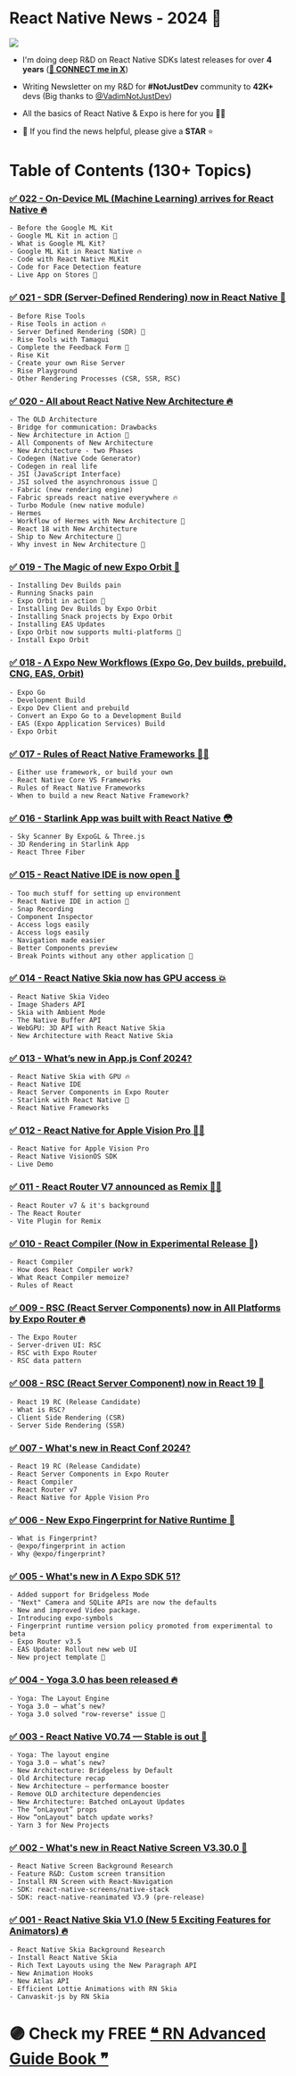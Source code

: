 # React Native News - 2024 🚀

![](./images/home.png)

- I'm doing deep R&D on React Native SDKs latest releases for over **4 years** (**[🩵 CONNECT me in X](https://twitter.com/anis_RNCore)**)
- Writing Newsletter on my R&D for **#NotJustDev** community to **42K+** devs (Big thanks to [@VadimNotJustDev](https://twitter.com/VadimNotJustDev))

- All the basics of React Native & Expo is here for you 🙋‍♂️

- 🙏 If you find the news helpful, please give a **STAR** ⭐️

# Table of Contents (130+ Topics)

### [✅ 022 - On-Device ML (Machine Learning) arrives for React Native 🔥](https://github.com/anisurrahman072/React-Native-News-2024/blob/master/React-Native-News/React-Native-with-MLKit.md)

    - Before the Google ML Kit
    - Google ML Kit in action 💯
    - What is Google ML Kit?
    - Google ML Kit in React Native 🔥
    - Code with React Native MLKit
    - Code for Face Detection feature
    - Live App on Stores 🚀

### [✅ 021 - SDR (Server-Defined Rendering) now in React Native 🤟](https://github.com/anisurrahman072/React-Native-News-2024/blob/master/React-Native-News/Rise-Tools-with-SDR.md)

    - Before Rise Tools
    - Rise Tools in action 🔥
    - Server Defined Rendering (SDR) 🚀
    - Rise Tools with Tamagui
    - Complete the Feedback Form 🙌
    - Rise Kit
    - Create your own Rise Server
    - Rise Playground
    - Other Rendering Processes (CSR, SSR, RSC)

### [✅ 020 - All about React Native New Architecture 🔥](https://github.com/anisurrahman072/React-Native-News-2024/blob/master/React-Native-News/React-Native-New-Architecture.md)

    - The OLD Architecture
    - Bridge for communication: Drawbacks
    - New Architecture in Action 🚀
    - All Components of New Architecture
    - New Architecture - two Phases
    - Codegen (Native Code Generator)
    - Codegen in real life
    - JSI (JavaScript Interface)
    - JSI solved the asynchronous issue 🚀
    - Fabric (new rendering engine)
    - Fabric spreads react native everywhere 🔥
    - Turbo Module (new native module)
    - Hermes
    - Workflow of Hermes with New Architecture 🙌
    - React 18 with New Architecture
    - Ship to New Architecture 🚀
    - Why invest in New Architecture 🎯

### [✅ 019 - The Magic of new Expo Orbit 🚀](https://github.com/anisurrahman072/React-Native-News-2024/blob/master/Expo-News/Expo-Orbit.md)

    - Installing Dev Builds pain
    - Running Snacks pain
    - Expo Orbit in action 🚀
    - Installing Dev Builds by Expo Orbit
    - Installing Snack projects by Expo Orbit
    - Installing EAS Updates
    - Expo Orbit now supports multi-platforms 🚀
    - Install Expo Orbit

### [✅ 018 - 𝝠 Expo New Workflows (Expo Go, Dev builds, prebuild, CNG, EAS, Orbit)](https://github.com/anisurrahman072/React-Native-News-2024/blob/master/Expo-News/Expo-Go-to-EAS-build.md)

    - Expo Go
    - Development Build
    - Expo Dev Client and prebuild
    - Convert an Expo Go to a Development Build
    - EAS (Expo Application Services) Build
    - Expo Orbit

### [✅ 017 - Rules of React Native Frameworks 👷‍♂️](https://github.com/anisurrahman072/React-Native-News-2024/blob/master/React-Native-News/React-Native-Frameworks.md)

    - Either use framework, or build your own
    - React Native Core VS Frameworks
    - Rules of React Native Frameworks
    - When to build a new React Native Framework?

### [✅ 016 - Starlink App was built with React Native 😳](https://github.com/anisurrahman072/React-Native-News-2024/blob/master/React-Native-News/Starlink-with-React-Native.md)

    - Sky Scanner By ExpoGL & Three.js
    - 3D Rendering in Starlink App
    - React Three Fiber

### [✅ 015 - React Native IDE is now open 🎉](https://github.com/anisurrahman072/React-Native-News-2024/blob/master/React-Native-News/React-Native-IDE.md)

    - Too much stuff for setting up environment
    - React Native IDE in action 🚀
    - Snap Recording
    - Component Inspector
    - Access logs easily
    - Access logs easily
    - Navigation made easier
    - Better Components preview
    - Break Points without any other application 🚀

### [✅ 014 - React Native Skia now has GPU access 💥](https://github.com/anisurrahman072/React-Native-News-2024/blob/master/React-Native-News/React-Native-Skia-with-GPU.md)

    - React Native Skia Video
    - Image Shaders API
    - Skia with Ambient Mode
    - The Native Buffer API
    - WebGPU: 3D API with React Native Skia
    - New Architecture with React Native Skia

### [✅ 013 - What’s new in App.js Conf 2024?](https://github.com/anisurrahman072/React-Native-News-2024/blob/master/React-Native-Conference-Talks/App-Js-Conf-2024.md)

    - React Native Skia with GPU 🔥
    - React Native IDE
    - React Server Components in Expo Router
    - Starlink with React Native 💯
    - React Native Frameworks

### [✅ 012 - React Native for Apple Vision Pro 👨‍🚀](https://github.com/anisurrahman072/React-Native-News-2024/blob/master/React-Native-News/RN-for-Apple-Vision-Pro.md)

    - React Native for Apple Vision Pro
    - React Native VisionOS SDK
    - Live Demo

### [✅ 011 - React Router V7 announced as Remix 🤷‍♂️](https://github.com/anisurrahman072/React-Native-News-2024/blob/master/React-News/React_Router_V7.md)

    - React Router v7 & it's background
    - The React Router
    - Vite Plugin for Remix

### [✅ 010 - React Compiler (Now in Experimental Release 🙌)](https://github.com/anisurrahman072/React-Native-News-2024/blob/master/React-News/React_Compiler.md)

    - React Compiler
    - How does React Compiler work?
    - What React Compiler memoize?
    - Rules of React

### [✅ 009 - RSC (React Server Components) now in All Platforms by Expo Router 🔥](https://github.com/anisurrahman072/React-Native-News-2024/blob/master/Expo-News/RSC_in_Expo_Router.md)

    - The Expo Router
    - Server-driven UI: RSC
    - RSC with Expo Router
    - RSC data pattern

### [✅ 008 - RSC (React Server Component) now in React 19 💯](https://github.com/anisurrahman072/React-Native-News-2024/blob/master/React-News/React_19_RC.md)

    - React 19 RC (Release Candidate)
    - What is RSC?
    - Client Side Rendering (CSR)
    - Server Side Rendering (SSR)

### [✅ 007 - What's new in React Conf 2024?](https://github.com/anisurrahman072/React-Native-News-2024/blob/master/React-Native-Conference-Talks/React-Conf-2024.md)

    - React 19 RC (Release Candidate)
    - React Server Components in Expo Router
    - React Compiler
    - React Router v7
    - React Native for Apple Vision Pro

### [✅ 006 - New Expo Fingerprint for Native Runtime 🎯](https://github.com/anisurrahman072/React-Native-News-2024/blob/master/Expo-News/Expo-Fingerprint.md)

    - What is Fingerprint?
    - @expo/fingerprint in action
    - Why @expo/fingerprint?

### [✅ 005 - What's new in 𝝠 Expo SDK 51?](https://github.com/anisurrahman072/React-Native-News-2024/blob/master/Expo-SDK-Releases/Expo-Sdk51.md)

    - Added support for Bridgeless Mode
    - "Next" Camera and SQLite APIs are now the defaults
    - New and improved Video package.
    - Introducing expo-symbols
    - Fingerprint runtime version policy promoted from experimental to beta
    - Expo Router v3.5
    - EAS Update: Rollout new web UI
    - New project template 🚀

### [✅ 004 - Yoga 3.0 has been released 🔥](https://github.com/anisurrahman072/React-Native-News-2024/blob/master/React-Native-News/Yoga-V3.md)

    - Yoga: The Layout Engine
    - Yoga 3.0 — what’s new?
    - Yoga 3.0 solved "row-reverse" issue 💯

### [✅ 003 - React Native V0.74 — Stable is out 🚀](https://github.com/anisurrahman072/React-Native-News-2024/blob/master/React-Native-Releases/React-Native-V0.74.md)

    - Yoga: The layout engine
    - Yoga 3.0 — what’s new?
    - New Architecture: Bridgeless by Default
    - Old Architecture recap
    - New Architecture — performance booster
    - Remove OLD architecture dependencies
    - New Architecture: Batched onLayout Updates
    - The “onLayout” props
    - How “onLayout" batch update works?
    - Yarn 3 for New Projects

### [✅ 002 - What's new in React Native Screen V3.30.0 🙌](https://github.com/anisurrahman072/React-Native-News-2024/blob/master/React-Native-News/React-Native-Screen-V3.30.md)

    - React Native Screen Background Research
    - Feature R&D: Custom screen transition
    - Install RN Screen with React-Navigation
    - SDK: react-native-screens/native-stack
    - SDK: react-native-reanimated V3.9 (pre-release)

### [✅ 001 - React Native Skia V1.0 (New 5 Exciting Features for Animators) 🔥](https://github.com/anisurrahman072/React-Native-News-2024/blob/master/React-Native-News/React-Native-Skia-V1.0.md)

    - React Native Skia Background Research
    - Install React Native Skia
    - Rich Text Layouts using the New Paragraph API
    - New Animation Hooks
    - New Atlas API
    - Efficient Lottie Animations with RN Skia
    - Canvaskit-js by RN Skia

# 🟣 Check my FREE [❝ RN Advanced Guide Book ❞](https://github.com/anisurrahman072/React-Native-Advanced-Guide)
